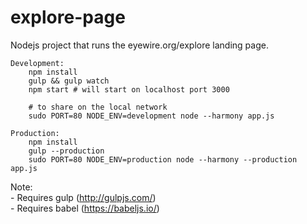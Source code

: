 # explore-page

Nodejs project that runs the eyewire.org/explore landing page.

    Development:
        npm install
        gulp && gulp watch
        npm start # will start on localhost port 3000

        # to share on the local network
        sudo PORT=80 NODE_ENV=development node --harmony app.js

    Production:
        npm install
        gulp --production
        sudo PORT=80 NODE_ENV=production node --harmony --production app.js

Note:    
	- Requires gulp (http://gulpjs.com/)   
	- Requires babel (https://babeljs.io/)  
